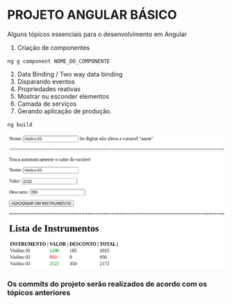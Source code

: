 # PROJETO ANGULAR BÁSICO

Alguns tópicos essenciais para o desenvolvimento em Angular


1. Criação de componentes
```
ng g component NOME_DO_COMPONENTE
```
2. Data Binding / Two way data binding
3. Disparando eventos
4. Propriedades reativas
5. Mostrar ou esconder elementos
6. Camada de serviços
7. Gerando aplicação de produção.
```
ng build
```


![](src/assets/img/angular_01.png)


### Os commits do projeto serão realizados de acordo com os tópicos anteriores